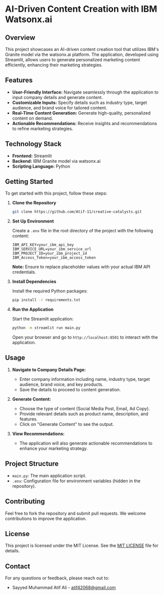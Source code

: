 # AI-Driven Content Creation with IBM Watsonx.ai

## Overview

This project showcases an AI-driven content creation tool that utilizes IBM's Granite model via the watsonx.ai platform. The application, developed using Streamlit, allows users to generate personalized marketing content efficiently, enhancing their marketing strategies.

## Features

- **User-Friendly Interface:** Navigate seamlessly through the application to input company details and generate content.
- **Customizable Inputs:** Specify details such as industry type, target audience, and brand voice for tailored content.
- **Real-Time Content Generation:** Generate high-quality, personalized content on demand.
- **Actionable Recommendations:** Receive insights and recommendations to refine marketing strategies.

## Technology Stack

- **Frontend:** Streamlit
- **Backend:** IBM Granite model via watsonx.ai
- **Scripting Language:** Python

## Getting Started

To get started with this project, follow these steps:

1. **Clone the Repository**

   ```bash
   git clone https://github.com/Atif-11/creative-catalysts.git
   ```

2. **Set Up Environment**

   Create a `.env` file in the root directory of the project with the following content:

   ```
   IBM_API_KEY=your_ibm_api_key
   IBM_SERVICE_URL=your_ibm_service_url
   IBM_PROJECT_ID=your_ibm_project_id
   IBM_Access_Token=your_ibm_access_token
   ```

   **Note:** Ensure to replace placeholder values with your actual IBM API credentials.

3. **Install Dependencies**

   Install the required Python packages:

   ```bash
   pip install -r requirements.txt
   ```

4. **Run the Application**

   Start the Streamlit application:

   ```bash
   python -m streamlit run main.py
   ```

   Open your browser and go to `http://localhost:8501` to interact with the application.

## Usage

1. **Navigate to Company Details Page:**
   - Enter company information including name, industry type, target audience, brand voice, and key products.
   - Save the details to proceed to content generation.

2. **Generate Content:**
   - Choose the type of content (Social Media Post, Email, Ad Copy).
   - Provide relevant details such as product name, description, and features.
   - Click on "Generate Content" to see the output.

3. **View Recommendations:**
   - The application will also generate actionable recommendations to enhance your marketing strategy.

## Project Structure

- `main.py`: The main application script.
- `.env`: Configuration file for environment variables (hidden in the repository).

## Contributing

Feel free to fork the repository and submit pull requests. We welcome contributions to improve the application.

## License

This project is licensed under the MIT License. See the [MIT LICENSE](LICENSE) file for details.

## Contact

For any questions or feedback, please reach out to:

- Sayyed Muhammad Atif Ali - [atif42068@gmail.com](mailto:atif42068@gmail.com)
